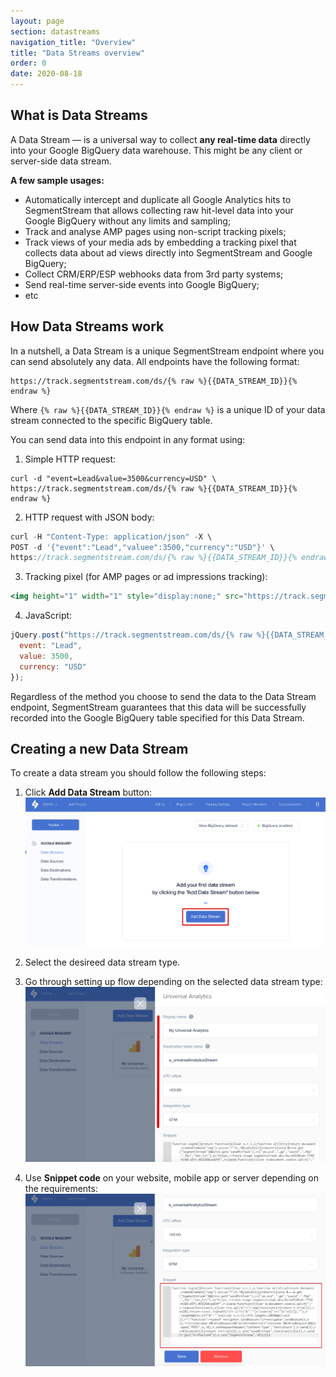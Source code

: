 ```yaml
---
layout: page
section: datastreams
navigation_title: "Overview"
title: "Data Streams overview"
order: 0
date: 2020-08-18
---
```


## What is Data Streams

A Data Stream — is a universal way to collect **any real-time data** directly into your Google BigQuery data warehouse. This might be any client or server-side data stream.

**A few sample usages:**

- Automatically intercept and duplicate all Google Analytics hits to SegmentStream that allows collecting raw hit-level data into your Google BigQuery without any limits and sampling;
- Track and analyse AMP pages using non-script tracking pixels;
- Track views of your media ads by embedding a tracking pixel that collects data about ad views directly into SegmentStream and Google BigQuery;
- Collect CRM/ERP/ESP webhooks data from 3rd party systems;
- Send real-time server-side events into Google BigQuery;
- etc

## How Data Streams work

In a nutshell, a Data Stream is a unique SegmentStream endpoint where you can send absolutely any data. All endpoints have the following format:

```
https://track.segmentstream.com/ds/{% raw %}{{DATA_STREAM_ID}}{% endraw %}
```

Where `{% raw %}{{DATA_STREAM_ID}}{% endraw %}` is a unique ID of your data stream connected to the specific BigQuery table.

You can send data into this endpoint in any format using:

1. Simple HTTP request:
```
curl -d "event=Lead&value=3500&currency=USD" \
https://track.segmentstream.com/ds/{% raw %}{{DATA_STREAM_ID}}{% endraw %}
```

2. HTTP request with JSON body:
```jsx
curl -H "Content-Type: application/json" -X \ 
POST -d '{"event":"Lead","valuee":3500,"currency":"USD"}' \
https://track.segmentstream.com/ds/{% raw %}{{DATA_STREAM_ID}}{% endraw %}
```

3. Tracking pixel (for AMP pages or ad impressions tracking):
```jsx
<img height="1" width="1" style="display:none;" src="https://track.segmentstream.com/ds/{% raw %}{{DATA_STREAM_ID}}{% endraw %}?event=ad_view&placement=DV360&type=banner" />
```

4. JavaScript:
```jsx
jQuery.post("https://track.segmentstream.com/ds/{% raw %}{{DATA_STREAM_ID}}{% endraw %}", { 
  event: "Lead",
  value: 3500,
  currency: "USD"
});
```

Regardless of the method you choose to send the data to the Data Stream endpoint, SegmentStream guarantees that this data will be successfully recorded into the Google BigQuery table specified for this Data Stream.

## Creating a new Data Stream

To create a data stream you should follow the following steps:

1. Click **Add Data Stream** button:
![Add BigQuery data stream](/img/datastreams/data-stream-add.png)

2. Select the desireed data stream type.

3. Go through setting up flow depending on the selected data stream type:
![Set up BigQuery data stream](/img/datastreams/data-stream-setup.png)

4. Use **Snippet code** on your website, mobile app or server depending on the requirements:
![Use code of BigQuery data stream](/img/datastreams/data-stream-snippet.png)
